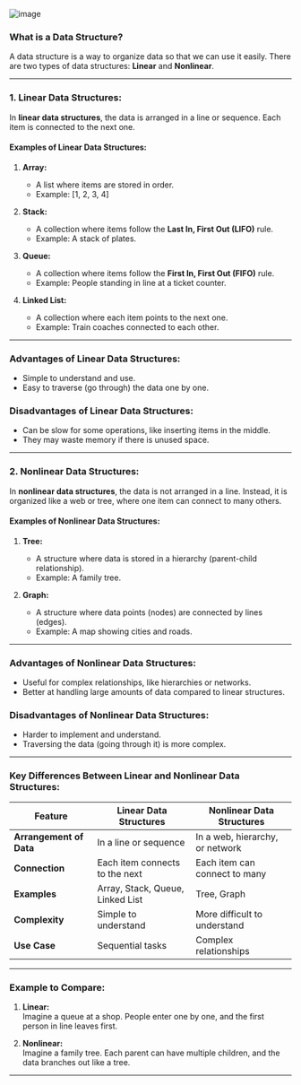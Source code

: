 ![image](https://github.com/user-attachments/assets/2bd72cc1-fb38-4b1b-8abd-27be3f5ecc1c)
### **What is a Data Structure?**  
A data structure is a way to organize data so that we can use it easily. There are two types of data structures: **Linear** and **Nonlinear**.

---

### **1. Linear Data Structures:**  
In **linear data structures**, the data is arranged in a line or sequence. Each item is connected to the next one.  

#### **Examples of Linear Data Structures:**  
1. **Array:**  
   - A list where items are stored in order.  
   - Example: [1, 2, 3, 4]  

2. **Stack:**  
   - A collection where items follow the **Last In, First Out (LIFO)** rule.  
   - Example: A stack of plates.  

3. **Queue:**  
   - A collection where items follow the **First In, First Out (FIFO)** rule.  
   - Example: People standing in line at a ticket counter.  

4. **Linked List:**  
   - A collection where each item points to the next one.  
   - Example: Train coaches connected to each other.  

---

### **Advantages of Linear Data Structures:**  
- Simple to understand and use.  
- Easy to traverse (go through) the data one by one.  

### **Disadvantages of Linear Data Structures:**  
- Can be slow for some operations, like inserting items in the middle.  
- They may waste memory if there is unused space.

---

### **2. Nonlinear Data Structures:**  
In **nonlinear data structures**, the data is not arranged in a line. Instead, it is organized like a web or tree, where one item can connect to many others.

#### **Examples of Nonlinear Data Structures:**  
1. **Tree:**  
   - A structure where data is stored in a hierarchy (parent-child relationship).  
   - Example: A family tree.  

2. **Graph:**  
   - A structure where data points (nodes) are connected by lines (edges).  
   - Example: A map showing cities and roads.

---

### **Advantages of Nonlinear Data Structures:**  
- Useful for complex relationships, like hierarchies or networks.  
- Better at handling large amounts of data compared to linear structures.  

### **Disadvantages of Nonlinear Data Structures:**  
- Harder to implement and understand.  
- Traversing the data (going through it) is more complex.  

---

### **Key Differences Between Linear and Nonlinear Data Structures:**  

| **Feature**              | **Linear Data Structures**       | **Nonlinear Data Structures**      |
|---------------------------|-----------------------------------|-------------------------------------|
| **Arrangement of Data**   | In a line or sequence            | In a web, hierarchy, or network    |
| **Connection**            | Each item connects to the next   | Each item can connect to many      |
| **Examples**              | Array, Stack, Queue, Linked List | Tree, Graph                        |
| **Complexity**            | Simple to understand            | More difficult to understand       |
| **Use Case**              | Sequential tasks                | Complex relationships              |

---

### **Example to Compare:**  

1. **Linear:**  
   Imagine a queue at a shop. People enter one by one, and the first person in line leaves first.  

2. **Nonlinear:**  
   Imagine a family tree. Each parent can have multiple children, and the data branches out like a tree.

---
